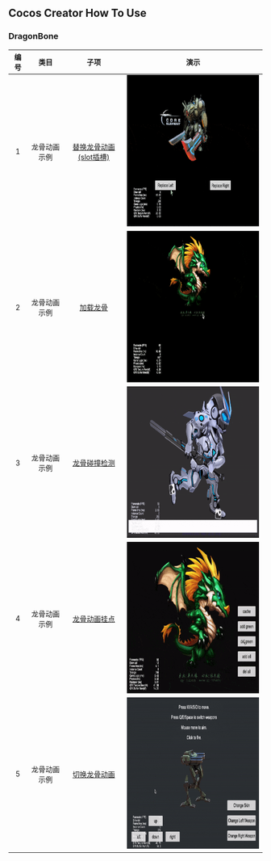 ## Cocos Creator How To Use

### DragonBone
| 编号 | 类目 | 子项 | 演示 |
| :---: | :---: | :---: | :---: |
| 1 | 龙骨动画示例 | [替换龙骨动画(slot插槽)](https://github.com/yeshao2069/CocosCreatorHowToUse/tree/v3.0.x/DragonBones/Creator3.0.0_2D_DragonBonesReplaceSlot)  | <div align=center><img src="../gif/202203/2022030402.gif" width="400" height="300" /></div> |
| 2 | 龙骨动画示例 | [加载龙骨](https://github.com/yeshao2069/CocosCreatorHowToUse/tree/v3.0.x/DragonBones/Creator3.0.0_2D_LoadDragonBones)  | <div align=center><img src="../gif/202203/2022030401.gif" width="400" height="300" /></div> |
| 3 | 龙骨动画示例 | [龙骨碰撞检测](https://github.com/yeshao2069/CocosCreatorHowToUse/tree/v3.0.x/DragonBones/Creator3.0.0_2D_DragonBonesCollider)  | <div align=center><img src="../gif/202203/2022030403.gif" width="400" height="300" /></div> |
| 4 | 龙骨动画示例 | [龙骨动画挂点](https://github.com/yeshao2069/CocosCreatorHowToUse/tree/v3.0.x/DragonBones/Creator3.0.0_2D_DragonBonesAttach)  | <div align=center><img src="../gif/202203/2022030404.gif" width="400" height="300" /></div> |
| 5 | 龙骨动画示例 | [切换龙骨动画](https://github.com/yeshao2069/CocosCreatorHowToUse/tree/v3.0.x/DragonBones/Creator3.0.0_2D_DragonBones)  | <div align=center><img src="../gif/202203/2022030405.gif" width="400" height="300" /></div> |